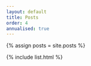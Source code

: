 ```yaml
---
layout: default
title: Posts
order: 4
annualised: true
---
```


{% assign posts = site.posts %}

{% include list.html %}
